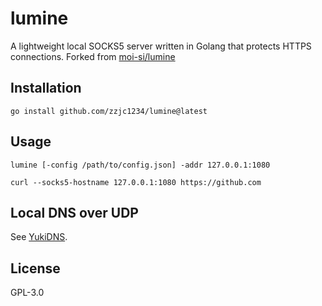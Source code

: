 # lumine

A lightweight local SOCKS5 server written in Golang that protects HTTPS connections. Forked from [moi-si/lumine](https://github.com/moi-si/lumine)

## Installation

```
go install github.com/zzjc1234/lumine@latest
```

## Usage

```
lumine [-config /path/to/config.json] -addr 127.0.0.1:1080

curl --socks5-hostname 127.0.0.1:1080 https://github.com
```

## Local DNS over UDP

See [YukiDNS](https://github.com/moi-si/yukidns).

## License

GPL-3.0
